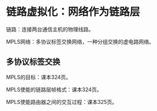 # 链路虚拟化：网络作为链路层

链路：连接两台通信主机的物理线路。

MPLS网络：多协议标签交换网络，一种分组交换的虚电路网络。

## 多协议标签交换

MPLS的目标：课本324页。

MPLS使能的链路层帧格式：课本324页。

MPLS使能路由器之间的交互过程：课本325页。